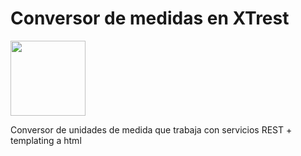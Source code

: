 # Conversor de medidas en XTrest

<img src="https://cloud.githubusercontent.com/assets/4549002/17750101/fa2f7334-6496-11e6-864f-6f57e8d7bc67.png" height="120" width="120"/>


 Conversor de unidades de medida que trabaja con servicios REST + templating a html
